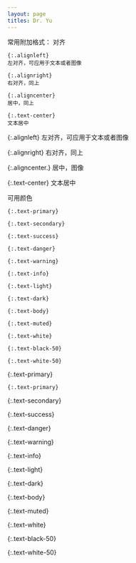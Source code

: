 ```yaml
---
layout: page
titles: Dr. Yu
---
```


常用附加格式：
对齐
```
{:.alignleft} 
左对齐，可应用于文本或者图像

{:.alignright} 
右对齐，同上

{:.aligncenter}
居中，同上

{:.text-center}
文本居中
```

{:.alignleft} 
左对齐，可应用于文本或者图像

{:.alignright} 
右对齐，同上

{:.aligncenter.}
居中，图像

{:.text-center}
文本居中


可用颜色
```
{:.text-primary}

{:.text-secondary}

{:.text-success}

{:.text-danger}

{:.text-warning}

{:.text-info}

{:.text-light}

{:.text-dark}

{:.text-body}

{:.text-muted}

{:.text-white}

{:.text-black-50}

{:.text-white-50}
```

{:.text-primary}
``` 
{:.text-primary} 
```
{:.text-secondary}

{:.text-success}

{:.text-danger}

{:.text-warning}

{:.text-info}

{:.text-light}

{:.text-dark}

{:.text-body}

{:.text-muted}

{:.text-white}

{:.text-black-50}

{:.text-white-50}